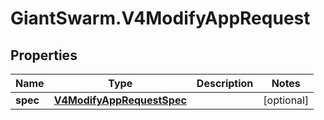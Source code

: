 # GiantSwarm.V4ModifyAppRequest

## Properties
Name | Type | Description | Notes
------------ | ------------- | ------------- | -------------
**spec** | [**V4ModifyAppRequestSpec**](V4ModifyAppRequestSpec.md) |  | [optional] 


